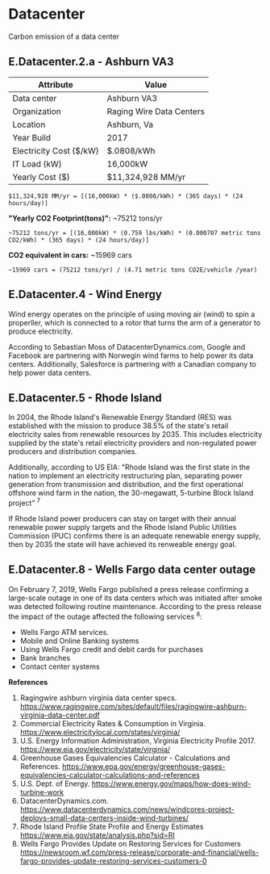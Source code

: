 # Datacenter

Carbon emission of a data center

## E.Datacenter.2.a - Ashburn VA3

| Attribute | Value |
| --- | --- |
| Data center | Ashburn VA3 | 
| Organization | Raging Wire Data Centers |
| Location | Ashburn, Va |
| Year Build | 2017 |
| Electricity Cost ($/kW) |  $.0808/kWh |
| IT Load (kW) |  16,000kW |
| Yearly Cost ($) |  $11,324,928 MM/yr |

```
$11,324,928 MM/yr = [(16,000kW) * ($.0808/kWh) * (365 days) * (24 hours/day)]
```

**"Yearly CO2 Footprint(tons)":** ~75212 tons/yr

```
~75212 tons/yr = [(16,000kW) * (0.759 lbs/kWh) * (0.000707 metric tons CO2/kWh) * (365 days) * (24 hours/day)]
```

**CO2 equivalent in cars:** ~15969 cars

```
~15969 cars = (75212 tons/yr) / (4.71 metric tons CO2E/vehicle /year) 
```

## E.Datacenter.4 - Wind Energy

Wind energy operates on the principle of using moving air (wind) to spin a properller, which is connected to a
rotor that turns the arm of a generator to produce electricity.

According to Sebastian Moss of DatacenterDynamics.com, Google and Facebook are partnering with Norwegin wind farms
to help power its data centers. Additionally, Salesforce is partnering with a Canadian company to help power data centers.


##  E.Datacenter.5 - Rhode Island
In 2004, the Rhode Island's Renewable Energy Standard (RES) was established with the mission to produce 38.5% of the state's retail electricity sales from renewable resources by 2035. This includes electricity 
supplied by the state's retail electricity providers and non-regulated power producers and distribution companies.

Additionally, according to US EIA: "Rhode Island was the first state in the nation to implement an electricity restructuring plan, separating power generation from transmission and distribution, and the first operational offshore wind farm in the nation, the 30-megawatt, 5-turbine Block Island project" <sup>7</sup>

If Rhode Island power producers can stay on target with their annual renewable power supply targets and the Rhode Island Public Utilities Commission (PUC) confirms there is 
an adequate renewable energy supply, then by 2035 the state will have achieved its renweable energy goal.

##  E.Datacenter.8 - Wells Fargo data center outage

On February 7, 2019, Wells Fargo published a press release confirming a large-scale outage in one of its data 
centers which was initiated after smoke was detected following routine maintenance. According to the press release the impact of the outage affected the following services <sup>8</sup>:

- Wells Fargo ATM services.
- Mobile and Online Banking systems
- Using Wells Fargo credit and debit cards for purchases
- Bank branches
- Contact center systems


**References**  
1. Ragingwire ashburn virginia data center specs. <https://www.ragingwire.com/sites/default/files/ragingwire-ashburn-virginia-data-center.pdf>
2. Commercial Electricity Rates & Consumption in Virginia. <https://www.electricitylocal.com/states/virginia/>
3. U.S. Energy Information Administration, Virginia Electricity Profile 2017. <https://www.eia.gov/electricity/state/virginia/>
4. Greenhouse Gases Equivalencies Calculator - Calculations and References. <https://www.epa.gov/energy/greenhouse-gases-equivalencies-calculator-calculations-and-references>
5. U.S. Dept. of Energy. <https://www.energy.gov/maps/how-does-wind-turbine-work>
6. DatacenterDynamics.com. <https://www.datacenterdynamics.com/news/windcores-project-deploys-small-data-centers-inside-wind-turbines/>
7. Rhode Island Profile State Profile and Energy Estimates <https://www.eia.gov/state/analysis.php?sid=RI>
8. Wells Fargo Provides Update on Restoring Services for Customers <https://newsroom.wf.com/press-release/corporate-and-financial/wells-fargo-provides-update-restoring-services-customers-0>
